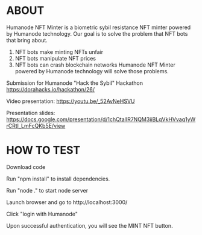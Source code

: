 # ABOUT

Humanode NFT Minter is a biometric sybil resistance NFT minter powered by Humanode technology. Our goal is to solve the problem that NFT bots that bring about. 
1) NFT bots make minting NFTs unfair
2) NFT bots manipulate NFT prices
3) NFT bots can crash blockchain networks
Humanode NFT Minter powered by Humanode technology will solve those problems.

Submission for Humanode "Hack the Sybil" Hackathon https://dorahacks.io/hackathon/26/

Video presentation: https://youtu.be/_52AvNeHSVU

Presentation slides: https://docs.google.com/presentation/d/1chQtalIR7NQM3iiBLqVkHVvaq1yWrCRtl_LmFcQKb5E/view

# HOW TO TEST

Download code

Run "npm install" to install dependencies.

Run "node ." to start node server

Launch browser and go to http://localhost:3000/

Click "login with Humanode"

Upon successful authentication, you will see the MINT NFT button.
